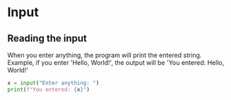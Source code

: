 # Input

## Reading the input

When you enter anything, the program will print the entered string.
Example, if you enter 'Hello, World!', the output will be 'You entered: Hello, World!'

```py
x = input("Enter anything: ")
print(f"You entered: {x}")
```